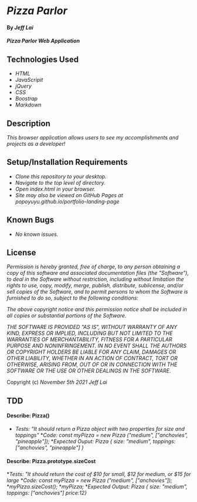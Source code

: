 # _Pizza Parlor_

#### By _**Jeff Lai**_

#### _Pizza Parlor Web Application_

## Technologies Used

* _HTML_
* _JavaScripit_
* _jQuery_
* _CSS_
* _Boostrap_
* _Markdown_

## Description

_This browser application allows users to see my accomplishments and projects as a developer!_

## Setup/Installation Requirements

* _Clone this repository to your desktop._
* _Navigate to the top level of directory._
* _Open index.html in your browser._
* _Site may also be viewed on GitHub Pages at popoyuyu.github.io/portfolio-landing-page_



## Known Bugs

* _No known issues._

## License

_Permission is hereby granted, free of charge, to any person obtaining a copy
of this software and associated documentation files (the "Software"), to deal
in the Software without restriction, including without limitation the rights
to use, copy, modify, merge, publish, distribute, sublicense, and/or sell
copies of the Software, and to permit persons to whom the Software is
furnished to do so, subject to the following conditions:_

_The above copyright notice and this permission notice shall be included in all
copies or substantial portions of the Software._

_THE SOFTWARE IS PROVIDED "AS IS", WITHOUT WARRANTY OF ANY KIND, EXPRESS OR
IMPLIED, INCLUDING BUT NOT LIMITED TO THE WARRANTIES OF MERCHANTABILITY,
FITNESS FOR A PARTICULAR PURPOSE AND NONINFRINGEMENT. IN NO EVENT SHALL THE
AUTHORS OR COPYRIGHT HOLDERS BE LIABLE FOR ANY CLAIM, DAMAGES OR OTHER
LIABILITY, WHETHER IN AN ACTION OF CONTRACT, TORT OR OTHERWISE, ARISING FROM,
OUT OF OR IN CONNECTION WITH THE SOFTWARE OR THE USE OR OTHER DEALINGS IN THE
SOFTWARE._


Copyright (c) _November 5th 2021_ _Jeff Lai_


## TDD

#### Describe: Pizza()

* _Tests: "It should return a Pizza object with two properties for size and toppings"_
*_Code: const myPizza = new Pizza ("medium", ["anchovies", "pineapple"]);_
*_Expected Ouput: Pizza { size: "medium", toppings: ["anchovies", "pineapple"] }_

#### Describe: Pizza.prototype.sizeCost
*_Tests: "It should return the cost of $10 for small, $12 for medium, or $15 for large_
*_Code: const myPizza = new Pizza ("medium", ["anchovies"]);_
        *_myPizza.sizeCost();_
        *_myPizza;_
*_Expected Output: Pizza { size: "medium", toppings: ["anchovies"] price:12}_
